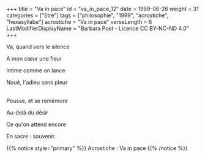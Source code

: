 +++
title = "Va in pace"
id = "va_in_pace_12"
date = 1999-06-26
weight = 31
categories = ["Etre"]
tags = ["philosophie", "1999", "acrostiche", "hexasyllabe"]
acrostiche = "Va in pace"
verseLength = 6
LastModifierDisplayName = "Barbara Post - Licence CC BY-NC-ND 4.0"
+++

Va, quand vers le silence

A mon cœur une fleur

Intime comme on lance

Noué, l'adieu sans pleur

 \
Pousse, et se remémore

Au-delà du désir

Ce qu'on attend encore

En sacre : souvenir.

{{% notice style="primary" %}}
Acrostiche : Va in pace
{{% /notice %}}
